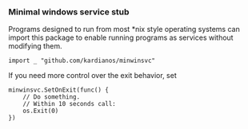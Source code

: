 ### Minimal windows service stub

Programs designed to run from most *nix style operating systems
can import this package to enable running programs as services without modifying
them.

```
import _ "github.com/kardianos/minwinsvc"
```

If you need more control over the exit behavior, set
```
minwinsvc.SetOnExit(func() {
	// Do something.
	// Within 10 seconds call:
	os.Exit(0)
})
```
